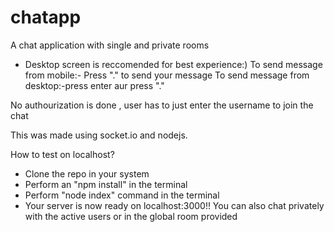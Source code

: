 # chatapp
A chat application with single and private rooms 
- Desktop screen is reccomended for best experience:)
To send message from mobile:- Press "." to send your message 
To send message from desktop:-press enter aur press "."

No authourization is done , user has to just enter the username to join the chat 

This was made using socket.io and nodejs.

How to test on localhost?
- Clone the repo in your system
- Perform an "npm install" in the terminal
- Perform "node index" command in the terminal
- Your server is now ready on localhost:3000!! You can also chat privately with the active users or in the global room provided 
